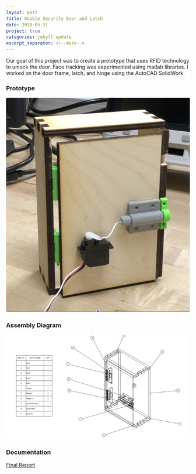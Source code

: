 ```yaml
---
layout: post
title: Double Security Door and Latch
date: 2018-05-31
project: true
categories: jekyll update
excerpt_separator: <!--more-->
---
```


Our goal of this project was to create a prototype that uses RFID technology to unlock the door.
Face tracking was experimented using matlab libraries. I worked on the door frame, latch, and hinge using the 
AutoCAD SolidWork.

### Prototype
![Door and Lacth](/assets/doubleSecurity/doorFrame.png)

### Assembly Diagram
![Solidwork Assembly](/assets/doubleSecurity/prototype-assembly.png)

### Documentation
[Final Report](/assets/doubleSecurity/FinalReport.pdf)

